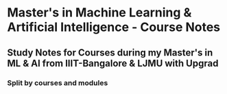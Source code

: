 # Master's in Machine Learning & Artificial Intelligence - Course Notes
## Study Notes for Courses during my Master's in ML & AI from IIIT-Bangalore & LJMU with Upgrad
### Split by courses and modules
